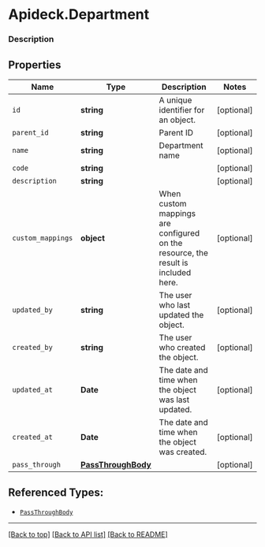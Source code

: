 # Apideck.Department

### Description

## Properties
Name | Type | Description | Notes
------------ | ------------- | ------------- | -------------
`id` | **string** | A unique identifier for an object. | [optional] 
`parent_id` | **string** | Parent ID | [optional] 
`name` | **string** | Department name | [optional] 
`code` | **string** |  | [optional] 
`description` | **string** |  | [optional] 
`custom_mappings` | **object** | When custom mappings are configured on the resource, the result is included here. | [optional] 
`updated_by` | **string** | The user who last updated the object. | [optional] 
`created_by` | **string** | The user who created the object. | [optional] 
`updated_at` | **Date** | The date and time when the object was last updated. | [optional] 
`created_at` | **Date** | The date and time when the object was created. | [optional] 
`pass_through` | [**PassThroughBody**](PassThroughBody.md) |  | [optional] 





## Referenced Types:










* [`PassThroughBody`](PassThroughBody.md)

---

[[Back to top]](#) [[Back to API list]](../../../../README.md#documentation-for-api-endpoints) [[Back to README]](../../../../README.md)


